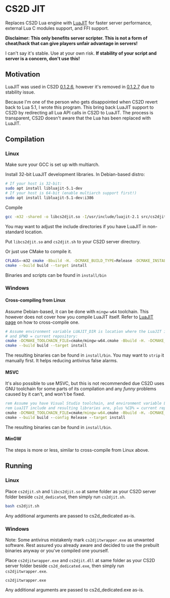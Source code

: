 CS2D JIT
=====

Replaces CS2D Lua engine with [LuaJIT](http://luajit.org/luajit.html) for faster server performance,
external Lua C modules support, and FFI support.

**Disclaimer: This only benefits server scripter. This is not a form of cheat/hack that can give
players unfair advantage in servers!**

I can't say it's stable. Use at your own risk. **If stability of your script and server is a
concern, don't use this!**

Motivation
-----

LuaJIT was used in CS2D [0.1.2.6](http://www.unrealsoftware.de/forum_posts.php?post=390572), however
it's removed in [0.1.2.7](http://www.unrealsoftware.de/forum_posts.php?post=390972) due to stability
issue.

Because I'm one of the person who gets disappointed when CS2D revert back to Lua 5.1, I wrote
this program. This bring back LuaJIT support to CS2D by redirecting all Lua API calls in CS2D to
LuaJIT. The process is transparent, CS2D doesn't aware that the Lua has been replaced with LuaJIT.

Compilation
-----

### Linux

Make sure your GCC is set up with multiarch.

Install 32-bit LuaJIT development libraries. In Debian-based distro:

```sh
# If your host is 32-bit:
sudo apt install libluajit-5.1-dev
# If your host is 64-bit (enable multiarch support first!)
sudo apt install libluajit-5.1-dev:i386
```

Compile

```sh
gcc -m32 -shared -o libcs2djit.so -I/usr/include/luajit-2.1 src/cs2djitbase.c src/cs2djitmem.c src/cs2djitlinux.c -Wl,--no-undefined -lluajit-5.1
```

You may want to adjust the include directories if you have LuaJIT in non-standard location.

Put `libcs2djit.so` and `cs2djit.sh` to your CS2D server directory.

Or just use CMake to compile it.

```sh
CFLAGS=-m32 cmake -Bbuild -H. -DCMAKE_BUILD_TYPE=Release -DCMAKE_INSTALL_PREFIX=$PWD/install
cmake --build build --target install
```

Binaries and scripts can be found in `install/bin`

### Windows

#### Cross-compiling from Linux

Assume Debian-based, it can be done with `mingw-w64` toolchain. This however does not cover how you compile
LuaJIT itself. Refer to [LuaJIT page](https://luajit.org/install.html#cross) on how to cross-compile one.

```sh
# Assume environment variable LUAJIT_DIR is location where the LuaJIT include and resulting libraries are
# and $PWD = current repository:
cmake -DCMAKE_TOOLCHAIN_FILE=cmake/mingw-w64.cmake -Bbuild -H. -DCMAKE_INSTALL_PREFIX=$PWD/install -DCMAKE_BUILD_TYPE=Release
cmake --build build --target install
```

The resulting binaries can be found in `install/bin`. You may want to `strip` it manually first. It helps reducing antivirus
false alarms.

#### MSVC

It's also possible to use MSVC, but this is not recommended due CS2D uses GNU toolchain for some parts of its compilation
and any _funny_ problems caused by it can't, and won't be fixed.

```cmd
rem Assume you have Visual Studio toolchain, and environment variable LUAJIT_DIR is location where the
rem LuaJIT include and resulting libraries are, plus %CD% = current repository:
cmake -DCMAKE_TOOLCHAIN_FILE=cmake/mingw-w64.cmake -Bbuild -H. -DCMAKE_INSTALL_PREFIX=%CD%/install
cmake --build build --config Release --target install
```

The resulting binaries can be found in `install/bin`.

#### MinGW

The steps is more or less, similar to cross-compile from Linux above.

Running
-----

### Linux

Place `cs2djit.sh` and `libcs2djit.so` at same folder as your CS2D server folder beside `cs2d_dedicated`, then simply run
`cs2djit.sh`.

```sh
bash cs2djit.sh
```

Any additional arguments are passed to cs2d_dedicated as-is.

### Windows

Note: Some antivirus mistakenly mark `cs2djitwrapper.exe` as unwanted software. Rest assured you already aware and decided to
use the prebuilt binaries anyway or you've compiled one yourself.

Place `cs2djitwrapper.exe` and `cs2djit.dll` at same folder as your CS2D server folder beside `cs2d_dedicated.exe`, then
simply run `cs2djitwrapper.exe`.

```
cs2djitwrapper.exe
```

Any additional arguments are passed to cs2d_dedicated.exe as-is.
